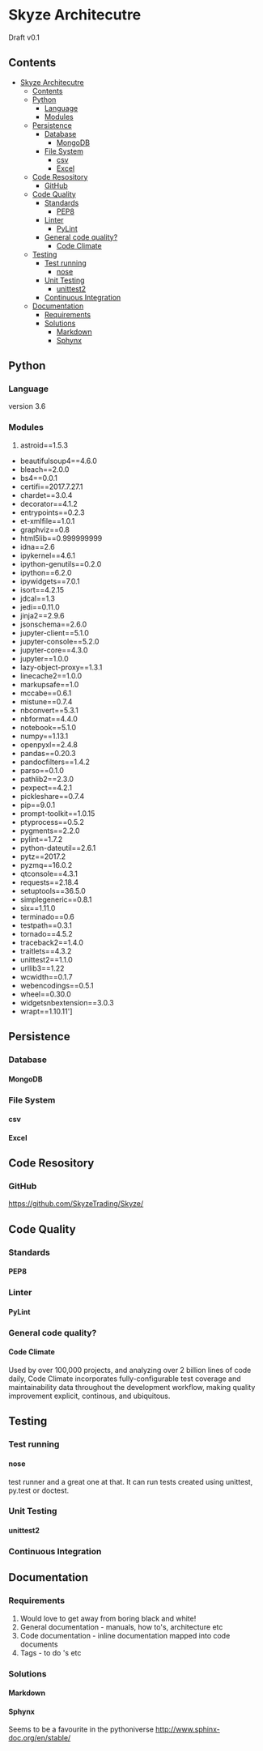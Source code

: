 
# Skyze Architecutre
Draft v0.1

## Contents
<!-- TOC depthFrom:1 depthTo:6 withLinks:1 updateOnSave:1 orderedList:0 -->

- [Skyze Architecutre](#skyze-architecutre)
	- [Contents](#contents)
	- [Python](#python)
		- [Language](#language)
		- [Modules](#modules)
	- [Persistence](#persistence)
		- [Database](#database)
			- [MongoDB](#mongodb)
		- [File System](#file-system)
			- [csv](#csv)
			- [Excel](#excel)
	- [Code Resository](#code-resository)
		- [GitHub](#github)
	- [Code Quality](#code-quality)
		- [Standards](#standards)
			- [PEP8](#pep8)
		- [Linter](#linter)
			- [PyLint](#pylint)
		- [General code quality?](#general-code-quality)
			- [Code Climate](#code-climate)
	- [Testing](#testing)
		- [Test running](#test-running)
			- [nose](#nose)
		- [Unit Testing](#unit-testing)
			- [unittest2](#unittest2)
		- [Continuous Integration](#continuous-integration)
	- [Documentation](#documentation)
		- [Requirements](#requirements)
		- [Solutions](#solutions)
			- [Markdown](#markdown)
			- [Sphynx](#sphynx)

<!-- /TOC -->


## Python

### Language
version 3.6

### Modules
1. astroid==1.5.3
* beautifulsoup4==4.6.0
* bleach==2.0.0
* bs4==0.0.1
* certifi==2017.7.27.1
* chardet==3.0.4
* decorator==4.1.2
* entrypoints==0.2.3
* et-xmlfile==1.0.1
* graphviz==0.8
* html5lib==0.999999999
* idna==2.6
* ipykernel==4.6.1
* ipython-genutils==0.2.0
* ipython==6.2.0
* ipywidgets==7.0.1
* isort==4.2.15
* jdcal==1.3
* jedi==0.11.0
* jinja2==2.9.6
* jsonschema==2.6.0
* jupyter-client==5.1.0
* jupyter-console==5.2.0
* jupyter-core==4.3.0
* jupyter==1.0.0
* lazy-object-proxy==1.3.1
* linecache2==1.0.0
* markupsafe==1.0
* mccabe==0.6.1
* mistune==0.7.4
* nbconvert==5.3.1
* nbformat==4.4.0
* notebook==5.1.0
* numpy==1.13.1
* openpyxl==2.4.8
* pandas==0.20.3
* pandocfilters==1.4.2
* parso==0.1.0
* pathlib2==2.3.0
* pexpect==4.2.1
* pickleshare==0.7.4
* pip==9.0.1
* prompt-toolkit==1.0.15
* ptyprocess==0.5.2
* pygments==2.2.0
* pylint==1.7.2
* python-dateutil==2.6.1
* pytz==2017.2
* pyzmq==16.0.2
* qtconsole==4.3.1
* requests==2.18.4
* setuptools==36.5.0
* simplegeneric==0.8.1
* six==1.11.0
* terminado==0.6
* testpath==0.3.1
* tornado==4.5.2
* traceback2==1.4.0
* traitlets==4.3.2
* unittest2==1.1.0
* urllib3==1.22
* wcwidth==0.1.7
* webencodings==0.5.1
* wheel==0.30.0
* widgetsnbextension==3.0.3
* wrapt==1.10.11']

## Persistence
### Database
#### MongoDB

### File System
#### csv
#### Excel

## Code Resository
### GitHub
https://github.com/SkyzeTrading/Skyze/

## Code Quality

### Standards
#### PEP8

### Linter
#### PyLint

### General code quality?
#### Code Climate
Used by over 100,000 projects, and analyzing over 2 billion lines of code daily, Code Climate incorporates fully-configurable test coverage and maintainability data throughout the development workflow, making quality improvement explicit, continous, and ubiquitous.

## Testing

### Test running
#### nose
test runner and a great one at that. It can run tests created using unittest, py.test or doctest.

### Unit Testing
#### unittest2


### Continuous Integration

## Documentation
### Requirements
1. Would love to get away from boring black and white!
2. General documentation - manuals, how to's, architecture etc
3. Code documentation - inline documentation mapped into code documents
4. Tags - to do 's etc

### Solutions
#### Markdown
#### Sphynx
Seems to be a favourite in the pythoniverse
http://www.sphinx-doc.org/en/stable/
